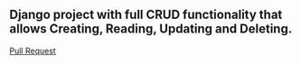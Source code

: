 
## Django project with full CRUD functionality that allows Creating, Reading, Updating and Deleting.

[Pull Request](https://github.com/Rawan199812/snacks_crud_project/pull/1)